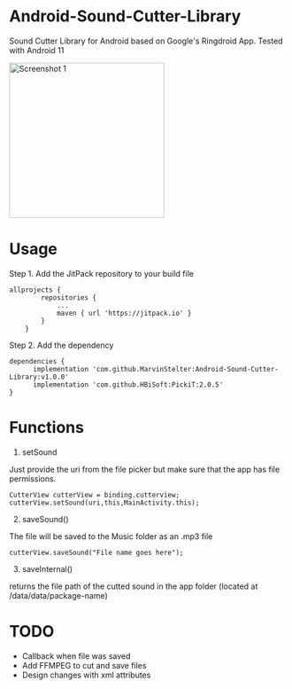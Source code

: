 # Android-Sound-Cutter-Library
Sound Cutter Library for Android based on Google's Ringdroid App. Tested with Android 11

<img src="https://api.citroncode.com/shared/audiocutter.jpg" width="280" alt="Screenshot 1">
 
# Usage

Step 1. Add the JitPack repository to your build file

```
allprojects {
		repositories {
			...
			maven { url 'https://jitpack.io' }
		}
	}
```
Step 2. Add the dependency
```
dependencies {
	  implementation 'com.github.MarvinStelter:Android-Sound-Cutter-Library:v1.0.0'
	  implementation 'com.github.HBiSoft:PickiT:2.0.5'
}
```

# Functions

1. setSound

Just provide the uri from the file picker but make sure that the app has file permissions.

```
CutterView cutterView = binding.cutterview;
cutterView.setSound(uri,this,MainActivity.this);
```

2. saveSound()

The file will be saved to the Music folder as an .mp3 file

```
cutterView.saveSound("File name goes here");
```

3. saveInternal()

returns the file path of the cutted sound in the app folder (located at /data/data/package-name)

# TODO
- Callback when file was saved
- Add FFMPEG to cut and save files
- Design changes with xml attributes
